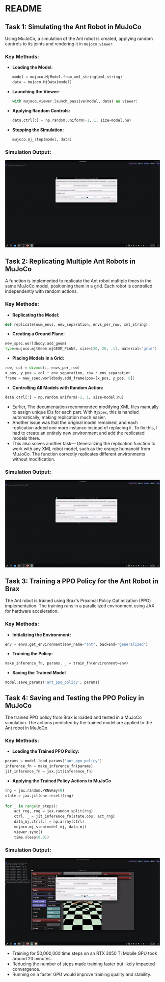 # README

## Task 1: Simulating the Ant Robot in MuJoCo
Using MuJoCo, a simulation of the Ant robot is created, applying random controls to its joints and rendering it in `mujoco.viewer`.

### **Key Methods:**
- **Loading the Model:**
  ```python
  model = mujoco.MjModel.from_xml_string(xml_string)
  data = mujoco.MjData(model)
  ```
- **Launching the Viewer:**
  ```python
  with mujoco.viewer.launch_passive(model, data) as viewer:
  ```
- **Applying Random Controls:**
  ```python
  data.ctrl[:] = np.random.uniform(-1, 1, size=model.nu)
  ```
- **Stepping the Simulation:**
  ```python
  mujoco.mj_step(model, data)
  ```

### **Simulation Output:**
![Ant Simulation](assets/1.gif)

## Task 2: Replicating Multiple Ant Robots in MuJoCo
A function is implemented to replicate the Ant robot multiple times in the same MuJoCo model, positioning them in a grid. Each robot is controlled independently with random actions.

### **Key Methods:**
- **Replicating the Model:**
```python
def replicate(num_envs, env_separation, envs_per_row, xml_string):
```
- **Creating a Ground Plane:**
```python
new_spec.worldbody.add_geom(
type=mujoco.mjtGeom.mjGEOM_PLANE, size=[20, 20, .1], material='grid')
```
- **Placing Models in a Grid:**
```python
row, col = divmod(i, envs_per_row)
x_pos, y_pos = col * env_separation, row * env_separation
frame = new_spec.worldbody.add_frame(pos=[x_pos, y_pos, 0])
```
- **Controlling All Models with Random Action:**
```python
data.ctrl[:] = np.random.uniform(-1, 1, size=model.nu)
```

- Earlier, The documentation recommended modifying XML files manually to assign unique IDs for each part. With `MjSpec`, this is handled automatically, making replication much easier.
- Another issue was that the original model remained, and each replication added one more instance instead of replacing it. To fix this, I had to create an entirely new environment and add the replicated models there.
- This also solves another task— Generalizing the replication function to work with any XML robot model, such as the orange humanoid from MuJoCo. The function correctly replicates different environments without modification.

### **Simulation Output:**
![Multiple ants](assets/2.gif)

## Task 3: Training a PPO Policy for the Ant Robot in Brax
The Ant robot is trained using Brax's Proximal Policy Optimization (PPO) implementation. The training runs in a parallelized environment using JAX for hardware acceleration.

### **Key Methods:**
- **Initializing the Environment:**
```python
env = envs.get_environment(env_name="ant", backend="generalized")
```
- **Training the Policy:**
```python
make_inference_fn, params, _ = train_fn(environment=env)
```
- **Saving the Trained Model**
```python
model.save_params('ant_ppo_policy', params)
```

## Task 4: Saving and Testing the PPO Policy in MuJoCo  
The trained PPO policy from Brax is loaded and tested in a MuJoCo simulation. The actions predicted by the trained model are applied to the Ant robot in MuJoCo.

### **Key Methods:**  
- **Loading the Trained PPO Policy:**  
```python
params = model.load_params('ant_ppo_policy')
inference_fn = make_inference_fn(params)
jit_inference_fn = jax.jit(inference_fn)
```
- **Applying the Trained Policy Actions to MuJoCo**
```python
rng = jax.random.PRNGKey(0)
state = jax.jit(env.reset)(rng)

for _ in range(n_steps):
    act_rng, rng = jax.random.split(rng)
    ctrl, _ = jit_inference_fn(state.obs, act_rng)
    data_mj.ctrl[:] = np.array(ctrl) 
    mujoco.mj_step(model_mj, data_mj)
    viewer.sync()
    time.sleep(0.01)
```
### **Simulation Output:**
![Testing policy](assets/3.gif)

- Training for 50,000,000 time steps on an RTX 3050 Ti Mobile GPU took around 20 minutes.
- Reducing the number of steps made training faster but likely impacted convergence.
- Running on a faster GPU would improve training quality and stability.